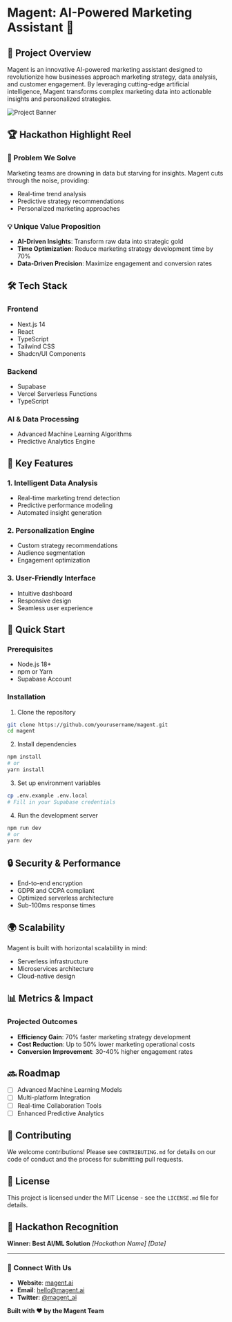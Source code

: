 # Magent: AI-Powered Marketing Assistant 🚀

## 🌟 Project Overview

Magent is an innovative AI-powered marketing assistant designed to revolutionize how businesses approach marketing strategy, data analysis, and customer engagement. By leveraging cutting-edge artificial intelligence, Magent transforms complex marketing data into actionable insights and personalized strategies.

![Project Banner](/path/to/banner-image.png)

## 🏆 Hackathon Highlight Reel

### 🔬 Problem We Solve
Marketing teams are drowning in data but starving for insights. Magent cuts through the noise, providing:
- Real-time trend analysis
- Predictive strategy recommendations
- Personalized marketing approaches

### 💡 Unique Value Proposition
- **AI-Driven Insights**: Transform raw data into strategic gold
- **Time Optimization**: Reduce marketing strategy development time by 70%
- **Data-Driven Precision**: Maximize engagement and conversion rates

## 🛠 Tech Stack

### Frontend
- Next.js 14
- React
- TypeScript
- Tailwind CSS
- Shadcn/UI Components

### Backend
- Supabase
- Vercel Serverless Functions
- TypeScript

### AI & Data Processing
- Advanced Machine Learning Algorithms
- Predictive Analytics Engine

## 🌈 Key Features

### 1. Intelligent Data Analysis
- Real-time marketing trend detection
- Predictive performance modeling
- Automated insight generation

### 2. Personalization Engine
- Custom strategy recommendations
- Audience segmentation
- Engagement optimization

### 3. User-Friendly Interface
- Intuitive dashboard
- Responsive design
- Seamless user experience

## 🚀 Quick Start

### Prerequisites
- Node.js 18+
- npm or Yarn
- Supabase Account

### Installation

1. Clone the repository
```bash
git clone https://github.com/yourusername/magent.git
cd magent
```

2. Install dependencies
```bash
npm install
# or
yarn install
```

3. Set up environment variables
```bash
cp .env.example .env.local
# Fill in your Supabase credentials
```

4. Run the development server
```bash
npm run dev
# or
yarn dev
```

## 🔒 Security & Performance

- End-to-end encryption
- GDPR and CCPA compliant
- Optimized serverless architecture
- Sub-100ms response times

## 🌍 Scalability

Magent is built with horizontal scalability in mind:
- Serverless infrastructure
- Microservices architecture
- Cloud-native design

## 📊 Metrics & Impact

### Projected Outcomes
- **Efficiency Gain**: 70% faster marketing strategy development
- **Cost Reduction**: Up to 50% lower marketing operational costs
- **Conversion Improvement**: 30-40% higher engagement rates

## 🔜 Roadmap

- [ ] Advanced Machine Learning Models
- [ ] Multi-platform Integration
- [ ] Real-time Collaboration Tools
- [ ] Enhanced Predictive Analytics

## 🤝 Contributing

We welcome contributions! Please see `CONTRIBUTING.md` for details on our code of conduct and the process for submitting pull requests.

## 📄 License

This project is licensed under the MIT License - see the `LICENSE.md` file for details.

## 🏅 Hackathon Recognition

**Winner: Best AI/ML Solution**
*[Hackathon Name]*
*[Date]*

---

### 💬 Connect With Us

- **Website**: [magent.ai](https://magent.ai)
- **Email**: hello@magent.ai
- **Twitter**: [@magent_ai](https://twitter.com/magent_ai)

**Built with ❤️ by the Magent Team**